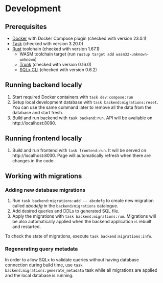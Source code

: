 # Development

## Prerequisites

* [Docker](https://www.docker.com/) with Docker Compose plugin (checked with version 23.0.1)
* [Task](https://taskfile.dev/) (checked with version 3.20.0)
* [Rust](https://www.rust-lang.org/) toolchain (checked with version 1.67.1)
  * WASM toolchain target (run `rustup target add wasm32-unknown-unknown`)
  * [Trunk](https://trunkrs.dev/) (checked with version 0.16.0)
  * [SQLx CLI](https://crates.io/crates/sqlx-cli) (checked with version 0.6.2)

## Running backend locally

1. Start required Docker containers with `task dev:compose:run`
2. Setup local development database with `task backend:migrations:reset`.
   You can use the same command later to remove
   all the data from the database and start fresh.
3. Build and run backend with `task backend:run`.
   API will be available on http://localhost:8080.

## Running frontend locally

1. Build and run frontend with `task frontend:run`.
   It will be served on http://localhost:8000.
   Page will automatically refresh when there are changes in the code.

## Working with migrations

### Adding new database migrations

1. Run `task backend:migrations:add -- abcdefg`
   to create new migration called *abcdefg* in the `backend/migrations` catalogue.
2. Add desired queries and DDLs to generated SQL file.
3. Apply the migrations with `task backend:migrations:run`.
   Migrations will be also automatically applied when the backend application is rebuilt and restarted.

To check the state of migrations, execute `task backend:migrations:info`.

### Regenerating query metadata

In order to allow SQLx to validate queries without having database connection during build time, 
use `task backend:migrations:generate_metadata` task while all migrations are applied and the local database is running.